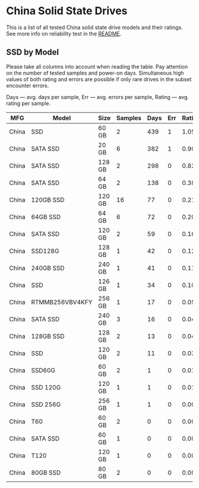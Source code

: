 China Solid State Drives
========================

This is a list of all tested China solid state drive models and their ratings. See
more info on reliability test in the [README](https://github.com/linuxhw/SMART).

SSD by Model
------------

Please take all columns into account when reading the table. Pay attention on the
number of tested samples and power-on days. Simultaneous high values of both rating
and errors are possible if only rare drives in the subset encounter errors.

Days   — avg. days per sample,
Err    — avg. errors per sample,
Rating — avg. rating per sample.

| MFG       | Model              | Size   | Samples | Days  | Err   | Rating |
|-----------|--------------------|--------|---------|-------|-------|--------|
| China     | SSD                | 60 GB  | 2       | 439   | 1     | 1.05   |
| China     | SATA SSD           | 20 GB  | 6       | 382   | 1     | 0.90   |
| China     | SATA SSD           | 128 GB | 2       | 298   | 0     | 0.82   |
| China     | SATA SSD           | 64 GB  | 2       | 138   | 0     | 0.38   |
| China     | 120GB SSD          | 120 GB | 16      | 77    | 0     | 0.21   |
| China     | 64GB SSD           | 64 GB  | 6       | 72    | 0     | 0.20   |
| China     | SATA SSD           | 120 GB | 2       | 59    | 0     | 0.16   |
| China     | SSD128G            | 128 GB | 1       | 42    | 0     | 0.12   |
| China     | 240GB SSD          | 240 GB | 1       | 41    | 0     | 0.11   |
| China     | SSD                | 126 GB | 1       | 34    | 0     | 0.10   |
| China     | RTMMB256VBV4KFY    | 256 GB | 1       | 17    | 0     | 0.05   |
| China     | SATA SSD           | 240 GB | 3       | 16    | 0     | 0.04   |
| China     | 128GB SSD          | 128 GB | 2       | 13    | 0     | 0.04   |
| China     | SSD                | 120 GB | 2       | 11    | 0     | 0.03   |
| China     | SSD60G             | 60 GB  | 2       | 1     | 0     | 0.01   |
| China     | SSD 120G           | 120 GB | 1       | 1     | 0     | 0.01   |
| China     | SSD 256G           | 256 GB | 1       | 1     | 0     | 0.00   |
| China     | T60                | 60 GB  | 2       | 0     | 0     | 0.00   |
| China     | SATA SSD           | 60 GB  | 1       | 0     | 0     | 0.00   |
| China     | T120               | 120 GB | 1       | 0     | 0     | 0.00   |
| China     | 80GB SSD           | 80 GB  | 2       | 0     | 0     | 0.00   |
